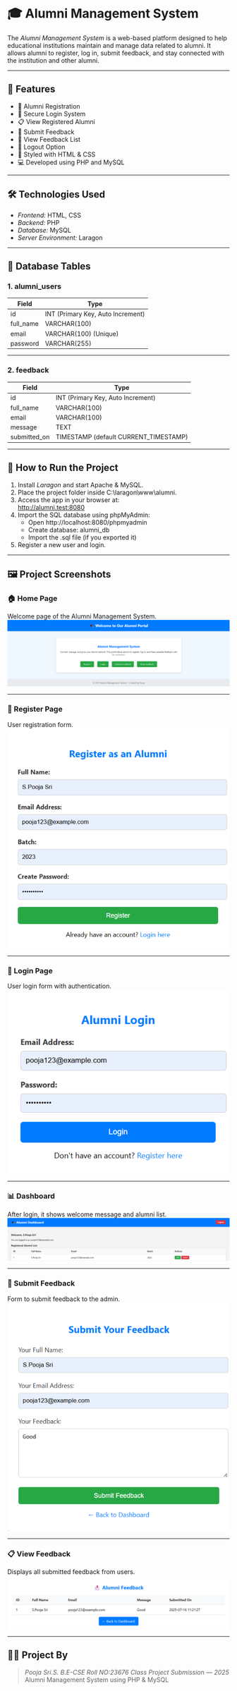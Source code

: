 # 🎓 Alumni Management System

The *Alumni Management System* is a web-based platform designed to help educational institutions maintain and manage data related to alumni. It allows alumni to register, log in, submit feedback, and stay connected with the institution and other alumni.

---

## 📁 Features

- 📝 Alumni Registration
- 🔐 Secure Login System
- 📋 View Registered Alumni
- 💬 Submit Feedback
- 🧾 View Feedback List
- 🚪 Logout Option
- 🎨 Styled with HTML & CSS
- 💻 Developed using PHP and MySQL

---

## 🛠 Technologies Used

- *Frontend:* HTML, CSS
- *Backend:* PHP
- *Database:* MySQL
- *Server Environment:* Laragon

---

## 🧱 Database Tables

### 1. alumni_users
| Field         | Type         |
|---------------|--------------|
| id            | INT (Primary Key, Auto Increment) |
| full_name     | VARCHAR(100) |
| email         | VARCHAR(100) (Unique) |
| password      | VARCHAR(255) |

---

### 2. feedback
| Field         | Type         |
|---------------|--------------|
| id            | INT (Primary Key, Auto Increment) |
| full_name     | VARCHAR(100) |
| email         | VARCHAR(100) |
| message       | TEXT         |
| submitted_on  | TIMESTAMP (default CURRENT_TIMESTAMP) |

---

## 🔐 How to Run the Project

1. Install *Laragon* and start Apache & MySQL.
2. Place the project folder inside C:\laragon\www\alumni.
3. Access the app in your browser at:  
   http://alumni.test:8080
4. Import the SQL database using phpMyAdmin:
   - Open http://localhost:8080/phpmyadmin
   - Create database: alumni_db
   - Import the .sql file (if you exported it)
5. Register a new user and login.

---

## 🖼 Project Screenshots

### 🏠 Home Page
Welcome page of the Alumni Management System.
![Homepage](homepage.png)

---

### 📝 Register Page
User registration form.
![Register](register.png)

---

### 🔐 Login Page
User login form with authentication.
![Login](login.png)

---

### 📊 Dashboard
After login, it shows welcome message and alumni list.
![Dashboard](dashboard.png)

---

### 💬 Submit Feedback
Form to submit feedback to the admin.
![Feedback Form](feedback_form.png)

---

### 📋 View Feedback
Displays all submitted feedback from users.
![View Feedback](view_feedback.png)

---

## 👩‍💻 Project By

> *Pooja Sri.S.*
> *B.E-CSE*
> *Roll NO:23676*
> *Class Project Submission — 2025*  
> Alumni Management System using PHP & MySQL
